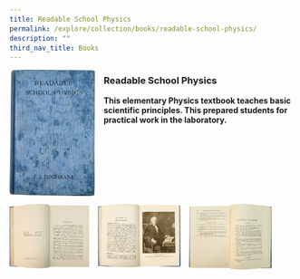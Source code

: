 ```yaml
---
title: Readable School Physics
permalink: /explore/collection/books/readable-school-physics/
description: ""
third_nav_title: Books
---
```

<img src="/images/rsp1.png" style="width:30%;margin-right:15px;" align = "left">

### **Readable School Physics**

<b>This elementary Physics textbook teaches basic scientific principles. This prepared students for practical work in the laboratory.</b>

<br clear="left">

<p><a href="https://staging.d1yxymztqoj7qn.amplifyapp.com/images/rsp2.png">  
<img src="/images/rsp2.png" style="width:28%;margin-right:15px;" align = "left">
</a></p>

<p><a href="https://staging.d1yxymztqoj7qn.amplifyapp.com/images/rsp3.png">  
<img src="/images/rsp3.png" style="width:29%;margin-right:15px;" align = "left">
</a></p>

<p><a href="https://staging.d1yxymztqoj7qn.amplifyapp.com/images/rsp4.png">  
<img src="/images/rsp4.png" style="width:29%;margin-right:15px;" align = "left">
</a></p>